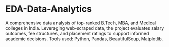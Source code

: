 # EDA-Data-Analytics
A comprehensive data analysis of top-ranked B.Tech, MBA, and Medical colleges in India. Leveraging web-scraped data, the project evaluates salary outcomes, fee structures, and placement ratings to support informed academic decisions. Tools used: Python, Pandas, BeautifulSoup, Matplotlib.
